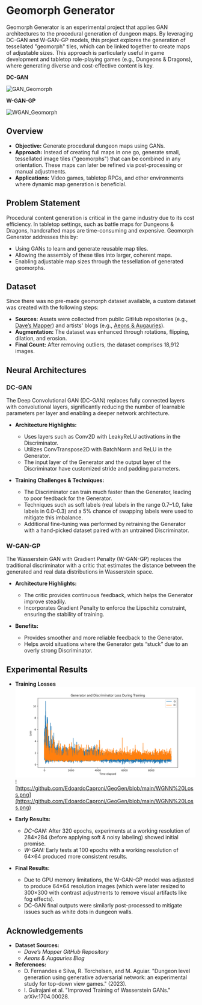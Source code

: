 # Geomorph Generator

Geomorph Generator is an experimental project that applies GAN architectures to the procedural generation of dungeon maps. By leveraging DC-GAN and W-GAN-GP models, this project explores the generation of tessellated "geomorph" tiles, which can be linked together to create maps of adjustable sizes. This approach is particularly useful in game development and tabletop role-playing games (e.g., Dungeons & Dragons), where generating diverse and cost-effective content is key.

 **DC-GAN**
 
![GAN_Geomorph](https://github.com/EdoardoCaproni/GeoGen/blob/main/generator_geo_gen_softnoisy_64.gif)

**W-GAN-GP**

![WGAN_Geomorph](https://github.com/EdoardoCaproni/GeoGen/blob/main/generator_geo_gen_wasserstein_64.gif)

## Overview

- **Objective:** Generate procedural dungeon maps using GANs.
- **Approach:** Instead of creating full maps in one go, generate small, tessellated image tiles ("geomorphs") that can be combined in any orientation. These maps can later be refined via post-processing or manual adjustments.
- **Applications:** Video games, tabletop RPGs, and other environments where dynamic map generation is beneficial.

## Problem Statement

Procedural content generation is critical in the game industry due to its cost efficiency. In tabletop settings, such as battle maps for Dungeons & Dragons, handcrafted maps are time-consuming and expensive. Geomorph Generator addresses this by:

- Using GANs to learn and generate reusable map tiles.
- Allowing the assembly of these tiles into larger, coherent maps.
- Enabling adjustable map sizes through the tessellation of generated geomorphs.

## Dataset

Since there was no pre-made geomorph dataset available, a custom dataset was created with the following steps:

- **Sources:** Assets were collected from public GitHub repositories (e.g., [Dave’s Mapper](https://github.com/davmillar/DavesMapper)) and artists' blogs (e.g., [Aeons & Augauries](https://aeonsnaugauries.blogspot.com/)).
- **Augmentation:** The dataset was enhanced through rotations, flipping, dilation, and erosion.
- **Final Count:** After removing outliers, the dataset comprises 18,912 images.

## Neural Architectures

### DC-GAN

The Deep Convolutional GAN (DC-GAN) replaces fully connected layers with convolutional layers, significantly reducing the number of learnable parameters per layer and enabling a deeper network architecture.

- **Architecture Highlights:**
  - Uses layers such as Conv2D with LeakyReLU activations in the Discriminator.
  - Utilizes ConvTranspose2D with BatchNorm and ReLU in the Generator.
  - The input layer of the Generator and the output layer of the Discriminator have customized stride and padding parameters.
  
- **Training Challenges & Techniques:**
  - The Discriminator can train much faster than the Generator, leading to poor feedback for the Generator.
  - Techniques such as soft labels (real labels in the range 0.7–1.0, fake labels in 0.0–0.3) and a 5% chance of swapping labels were used to mitigate this imbalance.
  - Additional fine-tuning was performed by retraining the Generator with a hand-picked dataset paired with an untrained Discriminator.

### W-GAN-GP

The Wasserstein GAN with Gradient Penalty (W-GAN-GP) replaces the traditional discriminator with a critic that estimates the distance between the generated and real data distributions in Wasserstein space.

- **Architecture Highlights:**
  - The critic provides continuous feedback, which helps the Generator improve steadily.
  - Incorporates Gradient Penalty to enforce the Lipschitz constraint, ensuring the stability of training.
  
- **Benefits:**
  - Provides smoother and more reliable feedback to the Generator.
  - Helps avoid situations where the Generator gets “stuck” due to an overly strong Discriminator.

## Experimental Results

- **Training Losses**
  ![https://github.com/EdoardoCaproni/GeoGen/blob/main/GNN%20Loss.png ](https://github.com/EdoardoCaproni/GeoGen/blob/main/GNN%20Loss.png)
  ![https://github.com/EdoardoCaproni/GeoGen/blob/main/WGNN%20Loss.png](https://github.com/EdoardoCaproni/GeoGen/blob/main/WGNN%20Loss.png)

- **Early Results:**
  - *DC-GAN:* After 320 epochs, experiments at a working resolution of 284×284 (before applying soft & noisy labeling) showed initial promise.
  - *W-GAN:* Early tests at 100 epochs with a working resolution of 64×64 produced more consistent results.
  
- **Final Results:**
  - Due to GPU memory limitations, the W-GAN-GP model was adjusted to produce 64×64 resolution images (which were later resized to 300×300 with contrast adjustments to remove visual artifacts like fog effects).
  - DC-GAN final outputs were similarly post-processed to mitigate issues such as white dots in dungeon walls.

## Acknowledgements
- **Dataset Sources:**
  - *Dave’s Mapper GitHub Repository*
  - *Aeons & Augauries Blog*
- **References:**
  - D. Fernandes e Silva, R. Torchelsen, and M. Aguiar. "Dungeon level generation using generative adversarial network: an experimental study for top-down view games." (2023).
  - I. Gulrajani et al. "Improved Training of Wasserstein GANs." arXiv:1704.00028.

